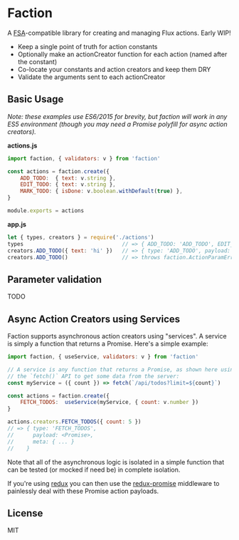 # Faction

A [FSA](https://github.com/acdlite/flux-standard-action)-compatible library for
creating and managing Flux actions. Early WIP!

* Keep a single point of truth for action constants
* Optionally make an actionCreator function for each action (named after the constant)
* Co-locate your constants and action creators and keep them DRY
* Validate the arguments sent to each actionCreator


## Basic Usage

*Note: these examples use ES6/2015 for brevity, but faction will work in any ES5
environment (though you may need a Promise polyfill for async action creators).*

**actions.js**
```js
import faction, { validators: v } from 'faction'

const actions = faction.create({
    ADD_TODO:  { text: v.string },
    EDIT_TODO: { text: v.string },
    MARK_TODO: { isDone: v.boolean.withDefault(true) },
}

module.exports = actions
```

**app.js**
```js
let { types, creators } = require('./actions')
types                               // => { ADD_TODO: 'ADD_TODO', EDIT_TODO: 'EDIT_TODO' ... }
creators.ADD_TODO({ text: 'hi' })   // => { type: 'ADD_TODO', payload: { text: 'hi' } }
creators.ADD_TODO()                 // => throws faction.ActionParamError
```


## Parameter validation

TODO


## Async Action Creators using Services

Faction supports asynchronous action creators using "services". A service is
simply a function that returns a Promise. Here's a simple example:

```js
import faction, { useService, validators: v } from 'faction'

// A service is any function that returns a Promise, as shown here using
// the `fetch()` API to get some data from the server:
const myService = ({ count }) => fetch(`/api/todos?limit=${count}`)

const actions = faction.create({
    FETCH_TODOS:  useService(myService, { count: v.number })
}

actions.creators.FETCH_TODOS({ count: 5 })
// => { type: 'FETCH_TODOS',
//      payload: <Promise>,
//      meta: { ... }
//    }
```

Note that all of the asynchronous logic is isolated in a simple function that can
be tested (or mocked if need be) in complete isolation.

If you're using [redux](https://github.com/rackt/redux) you can then use the
[redux-promise](https://github.com/acdlite/redux-promise) middleware to painlessly
deal with these Promise action payloads.


## License

MIT
